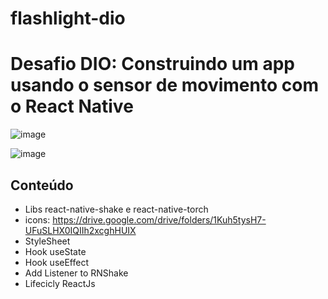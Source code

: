 # flashlight-dio

# Desafio DIO: Construindo um app usando o sensor de movimento com o React Native

![image](https://user-images.githubusercontent.com/103337638/176039556-a321517d-0118-485d-83fa-a12147b4a0ee.png)

![image](https://user-images.githubusercontent.com/103337638/176039676-b5d69f48-3ef3-4f5b-86eb-2e2405f6addb.png)


## Conteúdo

 - Libs react-native-shake e react-native-torch
 - icons: https://drive.google.com/drive/folders/1Kuh5tysH7-UFuSLHX0IQIIh2xcghHUIX
 - StyleSheet
 - Hook useState
 - Hook useEffect
 - Add Listener to RNShake
 - Lifecicly ReactJs
